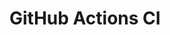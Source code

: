 # GitHub Actions CI

























































































































































































































































































































































































































































































































































































































































































































































































































































































































































































































































































































































































































































































































































































































































































































































































































































































































































































































































































































































































































































































































































































































































































































































































































































































































































































































































































































































































































































































































































































































































































































































































































































































































































































































































































































































































































































































